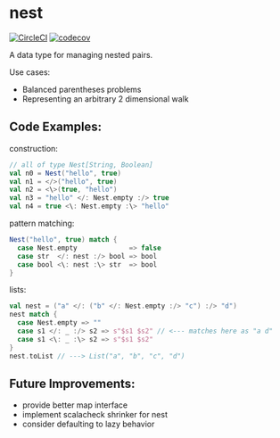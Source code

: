 # nest
[![CircleCI](https://circleci.com/gh/nathaniel-may/Nest/tree/master.svg?style=svg)](https://circleci.com/gh/nathaniel-may/Nest/tree/master)
[![codecov](https://codecov.io/gh/nathaniel-may/Nest/branch/master/graph/badge.svg)](https://codecov.io/gh/nathaniel-may/Nest)

A data type for managing nested pairs.  
  
Use cases:  
  - Balanced parentheses problems
  - Representing an arbitrary 2 dimensional walk

## Code Examples:
construction:
```scala
// all of type Nest[String, Boolean]
val n0 = Nest("hello", true)
val n1 = </>("hello", true)
val n2 = <\>(true, "hello")
val n3 = "hello" </: Nest.empty :/> true
val n4 = true <\: Nest.empty :\> "hello"
```

pattern matching:
```scala
Nest("hello", true) match {
  case Nest.empty             => false
  case str  </: nest :/> bool => bool
  case bool <\: nest :\> str  => bool
}
```

lists:
```scala
val nest = ("a" </: ("b" </: Nest.empty :/> "c") :/> "d")
nest match {
  case Nest.empty => ""
  case s1 </: _ :/> s2 => s"$s1 $s2" // <--- matches here as "a d"
  case s1 <\: _ :\> s2 => s"$s1 $s2"
}
nest.toList // ---> List("a", "b", "c", "d")
```

## Future Improvements:
  - provide better map interface
  - implement scalacheck shrinker for nest
  - consider defaulting to lazy behavior